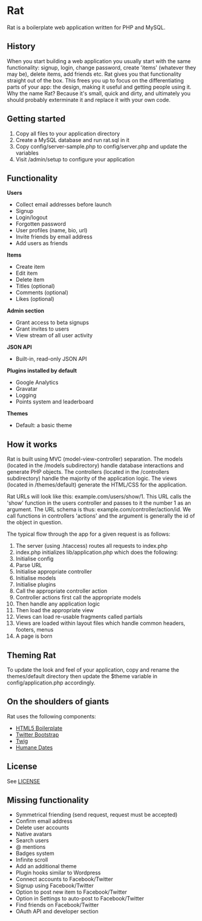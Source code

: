 Rat
===

Rat is a boilerplate web application written for PHP and MySQL.

History
-------

When you start building a web application you usually start with the same functionality: signup, login, change password, create 'items' (whatever they may be), delete items, add friends etc. Rat gives you that functionality straight out of the box. This frees you up to focus on the differentiating parts of your app: the design, making it useful and getting people using it. Why the name Rat? Because it's small, quick and dirty, and ultimately you should probably exterminate it and replace it with your own code.

Getting started
---------------

1. Copy all files to your application directory
2. Create a MySQL database and run rat.sql in it
3. Copy config/server-sample.php to config/server.php and update the variables
4. Visit /admin/setup to configure your application

Functionality
-------------

**Users**

- Collect email addresses before launch
- Signup
- Login/logout
- Forgotten password
- User profiles (name, bio, url)
- Invite friends by email address
- Add users as friends

**Items**

- Create item
- Edit item
- Delete item
- Titles (optional)
- Comments (optional)
- Likes (optional)

**Admin section**

- Grant access to beta signups
- Grant invites to users
- View stream of all user activity

**JSON API**

- Built-in, read-only JSON API

**Plugins installed by default**

- Google Analytics
- Gravatar
- Logging
- Points system and leaderboard

**Themes**

- Default: a basic theme

How it works
------------

Rat is built using MVC (model-view-controller) separation. The models (located in the /models subdirectory) handle database interactions and generate PHP objects. The controllers (located in the /controllers subdirectory) handle the majority of the application logic. The views (located in /themes/default) generate the HTML/CSS for the application.

Rat URLs will look like this: example.com/users/show/1. This URL calls the 'show' function in the users controller and passes to it the number 1 as an argument. The URL schema is thus: example.com/controller/action/id. We call functions in controllers 'actions' and the argument is generally the id of the object in question.

The typical flow through the app for a given request is as follows:

1. The server (using .htaccess) routes all requests to index.php
2. index.php initializes lib/application.php which does the following:
3. Initialise config
4. Parse URL
5. Initialise appropriate controller
6. Initialise models
7. Initialise plugins
8. Call the appropriate controller action
9. Controller actions first call the appropriate models
10. Then handle any application logic
11. Then load the appropriate view
12. Views can load re-usable fragments called partials
13. Views are loaded within layout files which handle common headers, footers, menus
14. A page is born

Theming Rat
-----------

To update the look and feel of your application, copy and rename the themes/default directory then update the $theme variable in config/application.php accordingly.

On the shoulders of giants
--------------------------

Rat uses the following components:

- [HTML5 Boilerplate](http://html5boilerplate.com/)
- [Twitter Bootstrap](http://twitter.github.com/bootstrap/)
- [Twig](http://twig.sensiolabs.org)
- [Humane Dates](https://github.com/zachleat/Humane-Dates)

License
-------

See [LICENSE](https://github.com/DHS/rat-private/blob/master/LICENSE)

Missing functionality
---------------------

- Symmetrical friending (send request, request must be accepted)
- Confirm email address
- Delete user accounts
- Native avatars
- Search users
- @ mentions
- Badges system
- Infinite scroll
- Add an additional theme
- Plugin hooks similar to Wordpress
- Connect accounts to Facebook/Twitter
- Signup using Facebook/Twitter
- Option to post new item to Facebook/Twitter
- Option in Settings to auto-post to Facebook/Twitter
- Find friends on Facebook/Twitter
- OAuth API and developer section